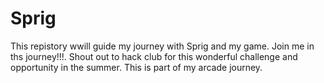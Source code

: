 # Sprig

This repistory wwill guide my journey with Sprig and my game. Join me in ths journey!!!. Shout out to hack club for this wonderful challenge and opportunity in the summer. This is part of my arcade journey.
